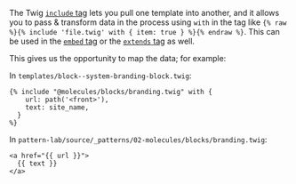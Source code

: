 The Twig [`include` tag](http://twig.sensiolabs.org/doc/2.x/tags/include.html) lets you pull one template into another, and it allows you to pass & transform data in the process using `with` in the tag like `{% raw %}{% include 'file.twig' with { item: true } %}{% endraw %}`. This can be used in the [`embed` tag](http://twig.sensiolabs.org/doc/2.x/tags/embed.html) or the [`extends` tag](http://twig.sensiolabs.org/doc/2.x/tags/extends.html) as well.

This gives us the opportunity to map the data; for example:

In `templates/block--system-branding-block.twig`:

```twig
{% include "@molecules/blocks/branding.twig" with {
    url: path('<front>'),
    text: site_name,
  }
%}
```

In `pattern-lab/source/_patterns/02-molecules/blocks/branding.twig`:

```twig
<a href="{{ url }}">
  {{ text }}
</a>
```
